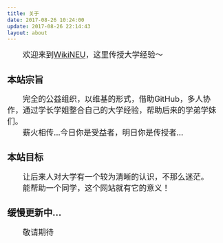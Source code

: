 ```yaml
---
title: 关于
date: 2017-08-26 10:24:00
update: 2017-08-26 22:14:43
layout: about
---
```


<font size=4>&emsp;&emsp;欢迎来到[WikiNEU](https://wikineu.github.io/)，这里传授大学经验～</font>

## 本站宗旨

<font size=4>&emsp;&emsp;完全的公益组织，以维基的形式，借助GitHub，多人协作，通过学长学姐整合自己的大学经验，帮助后来的学弟学妹们。
<br>&emsp;&emsp;薪火相传...今日你是受益者，明日你是传授者...</br></font>

## 本站目标

<font size=4>&emsp;&emsp;让后来人对大学有一个较为清晰的认识，不那么迷茫。<br>&emsp;&emsp;能帮助一个同学，这个网站就有它的意义！</br></font>


##  缓慢更新中...

<font size=4>&emsp;&emsp;敬请期待</font>
